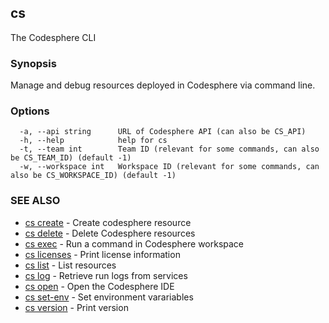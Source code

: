 ## cs

The Codesphere CLI

### Synopsis

Manage and debug resources deployed in Codesphere via command line.

### Options

```
  -a, --api string      URL of Codesphere API (can also be CS_API)
  -h, --help            help for cs
  -t, --team int        Team ID (relevant for some commands, can also be CS_TEAM_ID) (default -1)
  -w, --workspace int   Workspace ID (relevant for some commands, can also be CS_WORKSPACE_ID) (default -1)
```

### SEE ALSO

* [cs create](cs_create.md)	 - Create codesphere resource
* [cs delete](cs_delete.md)	 - Delete Codesphere resources
* [cs exec](cs_exec.md)	 - Run a command in Codesphere workspace
* [cs licenses](cs_licenses.md)	 - Print license information
* [cs list](cs_list.md)	 - List resources
* [cs log](cs_log.md)	 - Retrieve run logs from services
* [cs open](cs_open.md)	 - Open the Codesphere IDE
* [cs set-env](cs_set-env.md)	 - Set environment varariables
* [cs version](cs_version.md)	 - Print version

